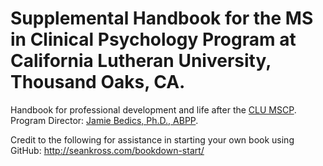 # Supplemental Handbook for the MS in Clinical Psychology Program at California Lutheran University, Thousand Oaks, CA. 

Handbook for professional development and life after the <a href="https://www.callutheran.edu/academics/graduate/ms-clinical-psychology/">CLU MSCP</a>. Program Director: <a href="https://www.callutheran.edu/faculty/profile.html?id=jbedics">Jamie Bedics, Ph.D., ABPP</a>.





Credit to the following for assistance in starting your own book using GitHub: http://seankross.com/bookdown-start/

